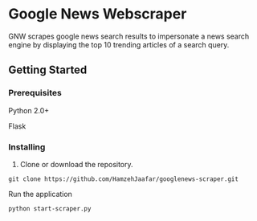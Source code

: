 # Google News Webscraper 

GNW scrapes google news search results to impersonate a news search engine by displaying the top 10 trending articles of a search query.

## Getting Started


### Prerequisites

Python 2.0+

Flask

### Installing

1) Clone or download the repository.

```
git clone https://github.com/HamzehJaafar/googlenews-scraper.git
```

Run the application

```
python start-scraper.py
```
